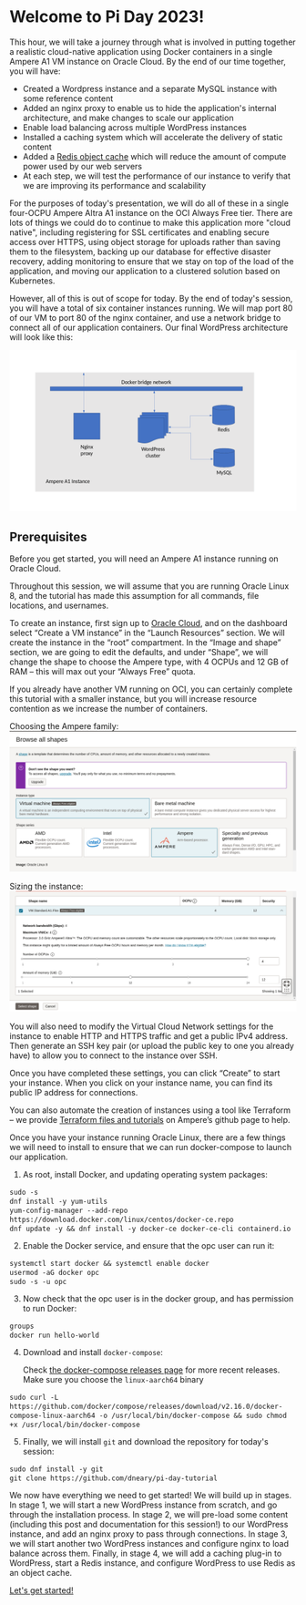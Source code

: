 # Welcome to Pi Day 2023!

This hour, we will take a journey through what is involved in putting together
a realistic cloud-native application using Docker containers in a single
Ampere A1 VM instance on Oracle Cloud. By the end of our time together, you
will have:

* Created a Wordpress instance and a separate MySQL instance with some
  reference content
* Added an nginx proxy to enable us to hide the application's internal
  architecture, and make changes to scale our application
* Enable load balancing across multiple WordPress instances
* Installed a caching system which will accelerate the delivery of static
  content
* Added a [Redis object cache](https://redis.io/)  which will reduce the
  amount of compute power used by our web servers
* At each step, we will test the performance of our instance to verify that
  we are improving its performance and scalability

For the purposes of today's presentation, we will do all of these in a single
four-OCPU Ampere Altra A1 instance on the OCI Always Free tier. There are
lots of things we could do to continue to make this application more "cloud
native", including registering for SSL certificates and enabling secure
access over HTTPS, using object storage for uploads rather than saving them
to the filesystem, backing up our database for effective disaster recovery,
adding monitoring to ensure that we stay on top of the load of the
application, and moving our application to a clustered solution based on
Kubernetes.

However, all of this is out of scope for today. By the end of today's session,
you will have a total of six container instances running. We will map port 80
of our VM to port 80 of the nginx container, and use a network bridge to
connect all of our application containers. Our final WordPress architecture
will look like this:

![Application architecture for today - nginx, 3 copies of wordpress on Apache, MySQL server, redis](Application_diagram.png)

## Prerequisites

Before you get started, you will need an Ampere A1 instance running on
Oracle Cloud.

Throughout this session, we will assume that you are running Oracle Linux 8,
and the tutorial has made this assumption for all commands, file locations,
and usernames.

To create an instance, first sign up to [Oracle Cloud](https://cloud.oracle.com),
and on the dashboard select “Create a VM instance” in the “Launch Resources”
section. We will create the instance in the “root” compartment. In the “Image
and shape” section, we are going to edit the defaults, and under “Shape”, we
will change the shape to choose the Ampere type, with 4 OCPUs and 12 GB of RAM –
this will max out your “Always Free” quota.

If you already have another VM running on OCI, you can certainly complete this
tutorial with a smaller instance, but you will increase resource contention as
we increase the number of containers.

Choosing the Ampere family:
![Choosing the Ampere shape series](Oracle_Cloud_Shape_family.png)

Sizing the instance:
![Sizing the instance](OCI_shape_sizing.png)

You will also need to modify the Virtual Cloud Network settings for the
instance to enable HTTP and HTTPS traffic and get a public IPv4 address. Then
generate an SSH key pair (or upload the public key to one you already have) to
allow you to connect to the instance over SSH.

Once you have completed these settings, you can click “Create” to start your
instance. When you click on your instance name, you can find its public IP
address for connections.

You can also automate the creation of instances using a tool like Terraform –
we provide
[Terraform files and tutorials](ihttps://github.com/amperecomputing/terraform-oci-ampere-a1)
on Ampere’s github page to help.

Once you have your instance running Oracle Linux, there are a few things we will
need to install to ensure that we can run docker-compose to launch our application.

1. As root, install Docker, and updating operating system packages:
```
sudo -s
dnf install -y yum-utils
yum-config-manager --add-repo https://download.docker.com/linux/centos/docker-ce.repo
dnf update -y && dnf install -y docker-ce docker-ce-cli containerd.io
```
2. Enable the Docker service, and ensure that the opc user can run it:
```
systemctl start docker && systemctl enable docker
usermod -aG docker opc
sudo -s -u opc
```
3. Now check that the opc user is in the docker group, and has permission to run Docker:
```
groups
docker run hello-world
```
4. Download and install `docker-compose`:

   Check [the docker-compose releases page](https://github.com/docker/compose/releases)
   for more recent releases. Make sure you choose the `linux-aarch64` binary

```
sudo curl -L https://github.com/docker/compose/releases/download/v2.16.0/docker-compose-linux-aarch64 -o /usr/local/bin/docker-compose && sudo chmod +x /usr/local/bin/docker-compose
```
5. Finally, we will install `git` and download the repository for today's session:
```
sudo dnf install -y git
git clone https://github.com/dneary/pi-day-tutorial
```

We now have everything we need to get started! We will build up in stages. In stage 1,
we will start a new WordPress instance from scratch, and go through the installation
process. In stage 2, we will pre-load some content (including this post and
documentation for this session!) to our WordPress instance, and add an nginx proxy
to pass through connections. In stage 3, we will start another two WordPress instances
and configure nginx to load balance across them. Finally, in stage 4, we will add a
caching plug-in to WordPress, start a Redis instance, and configure WordPress to use
Redis as an object cache.

[Let's get started!](wordpress1/)

